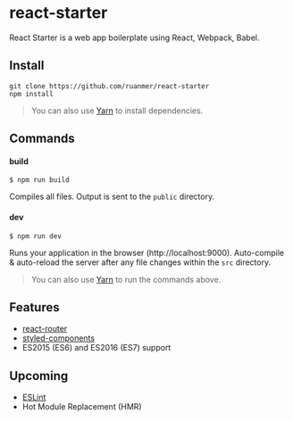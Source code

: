 # react-starter

React Starter is a web app boilerplate using React, Webpack, Babel.

## Install

```
git clone https://github.com/ruanmer/react-starter
npm install
```

> You can also use [Yarn](https://yarnpkg.com/) to install dependencies.

## Commands

#### build

```
$ npm run build
```

Compiles all files. Output is sent to the `public` directory.

#### dev

```
$ npm run dev
```

Runs your application in the browser (http://localhost:9000). Auto-compile & auto-reload the server after any file changes within the `src` directory.

> You can also use [Yarn](https://yarnpkg.com/) to run the commands above.

## Features

* [react-router](https://github.com/ReactTraining/react-router)
* [styled-components](https://github.com/styled-components/styled-components)
* ES2015 (ES6) and ES2016 (ES7) support

## Upcoming

* [ESLint](http://eslint.org/)
* Hot Module Replacement (HMR)
